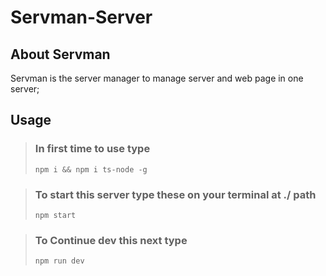 # **Servman**-Server
## **About Servman**
Servman is the server manager to manage server and web page in one server;

## **Usage**
> ### **In first time to use type**
> ```
> npm i && npm i ts-node -g
> ```

> ### **To start this server type these on your terminal at ./ path**
> ```
> npm start
> ```

> ### **To Continue dev this next type**
> ```
> npm run dev
> ```
